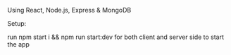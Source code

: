 Using React, Node.js, Express & MongoDB

Setup:

run npm start i && npm run start:dev for both client and server side to start the app
